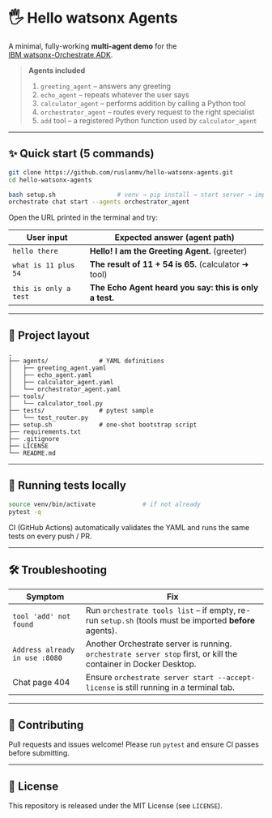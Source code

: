 # 🖐️ Hello watsonx Agents

A minimal, fully-working **multi-agent demo** for the  
[IBM watsonx-Orchestrate ADK](https://ibm.biz/wxo-adk-docs).

> **Agents included**
> 1. `greeting_agent` – answers any greeting  
> 2. `echo_agent` – repeats whatever the user says  
> 3. `calculator_agent` – performs addition by calling a Python tool  
> 4. `orchestrator_agent` – routes every request to the right specialist  
> 5. `add` tool – a registered Python function used by `calculator_agent`

---

## ✨ Quick start (5 commands)

```bash
git clone https://github.com/ruslanmv/hello-watsonx-agents.git
cd hello-watsonx-agents

bash setup.sh                 # venv → pip install → start server → import all
orchestrate chat start --agents orchestrator_agent
````

Open the URL printed in the terminal and try:

| User input            | Expected answer (agent path)                           |
| --------------------- | ------------------------------------------------------ |
| `hello there`         | **Hello! I am the Greeting Agent.** (greeter)          |
| `what is 11 plus 54`  | **The result of 11 + 54 is 65.** (calculator ➜ tool)   |
| `this is only a test` | **The Echo Agent heard you say: this is only a test.** |

---

## 📂 Project layout

```
.
├── agents/              # YAML definitions
│   ├── greeting_agent.yaml
│   ├── echo_agent.yaml
│   ├── calculator_agent.yaml
│   └── orchestrator_agent.yaml
├── tools/
│   └── calculator_tool.py
├── tests/               # pytest sample
│   └── test_router.py
├── setup.sh             # one-shot bootstrap script
├── requirements.txt
├── .gitignore
├── LICENSE
└── README.md
```

---

## 🧪 Running tests locally

```bash
source venv/bin/activate             # if not already
pytest -q
```

CI (GitHub Actions) automatically validates the YAML and runs the same tests on every push / PR.

---

## 🛠 Troubleshooting

| Symptom                        | Fix                                                                                                              |
| ------------------------------ | ---------------------------------------------------------------------------------------------------------------- |
| `tool 'add' not found`         | Run `orchestrate tools list` – if empty, re-run `setup.sh` (tools must be imported **before** agents).           |
| `Address already in use :8080` | Another Orchestrate server is running. `orchestrate server stop` first, or kill the container in Docker Desktop. |
| Chat page 404                  | Ensure `orchestrate server start --accept-license` is still running in a terminal tab.                           |

---

## 🤝 Contributing

Pull requests and issues welcome! Please run `pytest` and ensure CI passes before submitting.

---

## 📝 License

This repository is released under the MIT License (see `LICENSE`).
